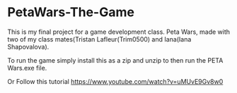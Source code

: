 # PetaWars-The-Game
This is my final project for a game development class. Peta Wars, made with two of my class mates(Tristan Lafleur(Trim0500) and Iana(Iana Shapovalova).

To run the game simply install this as a zip and unzip to then run the PETA Wars.exe file.

Or Follow this tutorial
https://www.youtube.com/watch?v=uMUvE9Gv8w0
